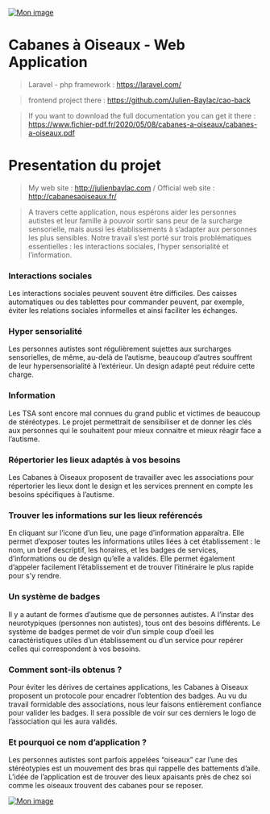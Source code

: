 <a href='https://www.casimages.com/i/200508080918676634.png.html' target='_blank' title='Mon image'><img src='https://nsa40.casimages.com/img/2020/05/08/200508080918676634.png' border='0' alt='Mon image' /></a>

# Cabanes à Oiseaux - Web Application

> Laravel - php framework : https://laravel.com/

> frontend project there : https://github.com/Julien-Baylac/cao-back

> If you want to download the full documentation you can get it there : https://www.fichier-pdf.fr/2020/05/08/cabanes-a-oiseaux/cabanes-a-oiseaux.pdf

# Presentation du projet

> My web site : http://julienbaylac.com / Official web site : http://cabanesaoiseaux.fr/

> A travers cette application, nous espérons aider les personnes autistes et leur famille à pouvoir sortir sans peur de la surcharge sensorielle, mais aussi les établissements à s’adapter aux personnes les plus sensibles. Notre travail s’est porté sur trois problématiques essentielles : les interactions sociales, l’hyper sensorialité et l’information.

### Interactions sociales
Les interactions sociales peuvent souvent être difficiles. Des caisses automatiques ou des tablettes pour commander peuvent, par exemple, éviter les relations sociales informelles et ainsi faciliter les échanges.

### Hyper sensorialité
Les personnes autistes sont régulièrement sujettes aux surcharges sensorielles, de même, au-delà de l’autisme, beaucoup d’autres souffrent de leur hypersensorialité à l’extérieur. Un design adapté peut réduire cette charge.

### Information
Les TSA sont encore mal connues du grand public et victimes de beaucoup de stéréotypes. Le projet permettrait de sensibiliser et de donner les clés aux personnes qui le souhaitent pour mieux connaitre et mieux réagir face a l’autisme.

### Répertorier les lieux adaptés à vos besoins
Les Cabanes à Oiseaux proposent de travailler avec les associations pour répertorier les lieux dont le design et les services prennent en compte les besoins spécifiques à l’autisme.

### Trouver les informations sur les lieux reférencés
En cliquant sur l’icone d’un lieu, une page d’information apparaîtra. Elle permet d’exposer toutes les informations utiles liées à cet établissement : le nom, un bref descriptif, les horaires, et les badges de services, d’informations ou de design qu’elle a validés. Elle permet également d’appeler facilement l’établissement et de trouver l’itinéraire le plus rapide pour s’y rendre.

### Un système de badges
Il y a autant de formes d’autisme que de personnes autistes. A l’instar des neurotypiques (personnes non autistes), tous ont des besoins différents.
Le système de badges permet de voir d’un simple coup d’oeil les caractéristiques utiles d’un établissement ou d’un service pour repérer celles qui correspondent à vos besoins.

### Comment sont-ils obtenus ?
Pour éviter les dérives de certaines applications, les Cabanes à Oiseaux proposent un protocole pour encadrer l’obtention des badges. Au vu du travail formidable des associations, nous leur faisons entièrement confiance pour valider les badges. Il sera possible de voir sur ces derniers le logo de l’association qui les aura validés.

### Et pourquoi ce nom d’application ?
Les personnes autistes sont parfois appelées “oiseaux” car l’une des stéréotypies est un mouvement des bras qui rappelle des battements d’aile.
L’idée de l’application est de trouver des lieux apaisants près de chez soi comme les oiseaux trouvent des cabanes pour se reposer.

<a href='https://www.casimages.com/i/20050808091986377.png.html' target='_blank' title='Mon image'><img src='https://nsa40.casimages.com/img/2020/05/08/20050808091986377.png' border='0' alt='Mon image' /></a>

